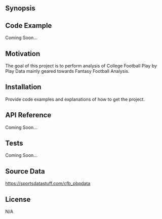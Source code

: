 ## Synopsis


## Code Example

Coming Soon...

## Motivation

The goal of this project is to perform analysis of College Football Play by Play Data mainly geared towards Fantasy Football Analysis. 

## Installation

Provide code examples and explanations of how to get the project.

## API Reference

Coming Soon...

## Tests

Coming Soon...

## Source Data

https://sportsdatastuff.com/cfb_pbpdata


## License

N/A